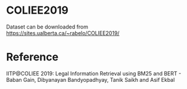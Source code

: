 # COLIEE2019
Dataset can be downloaded from https://sites.ualberta.ca/~rabelo/COLIEE2019/
# Reference
IITP@COLIEE 2019: Legal Information Retrieval using BM25 and BERT - Baban Gain, Dibyanayan Bandyopadhyay, Tanik Saikh and Asif Ekbal
